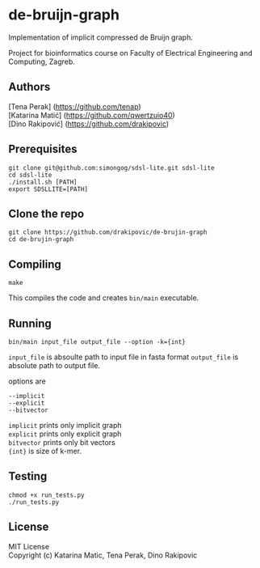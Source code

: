 # de-bruijn-graph
Implementation of implicit compressed de Bruijn graph. 

Project for bioinformatics course on Faculty of Electrical Engineering and Computing, Zagreb.

## Authors
  [Tena Perak] (https://github.com/tenap)  
  [Katarina Matić] (https://github.com/qwertzuio40)   
  [Dino Rakipović] (https://github.com/drakipovic)  


## Prerequisites

    git clone git@github.com:simongog/sdsl-lite.git sdsl-lite
	cd sdsl-lite
	./install.sh [PATH]
    export SDSLLITE=[PATH]

## Clone the repo

    git clone https://github.com/drakipovic/de-brujin-graph
    cd de-brujin-graph
    
## Compiling

    make

This compiles the code and creates `bin/main` executable.

## Running

    bin/main input_file output_file --option -k={int}
    
`input_file` is absoulte path to input file in fasta format
`output_file` is absolute path to output file.

options are
    
    --implicit
    --explicit
    --bitvector
    
`implicit` prints only implicit graph  
`explicit` prints only explicit graph  
`bitvector` prints only bit vectors  
`{int}` is size of k-mer.

## Testing

    chmod +x run_tests.py
    ./run_tests.py
    
## License

MIT License  
Copyright (c) Katarina Matic, Tena Perak, Dino Rakipovic
